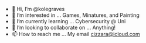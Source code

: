 - 👋 Hi, I’m @kolegraves
- 👀 I’m interested in ... Games, Minatures, and Painting 
- 🌱 I’m currently learning ... Cybersecurity @ Uni
- 💞️ I’m looking to collaborate on ... Anything!
- 📫 How to reach me ... My email cizzara@icloud.com

<!---
kolegraves/kolegraves is a ✨ special ✨ repository because its `README.md` (this file) appears on your GitHub profile.
You can click the Preview link to take a look at your changes.
--->
